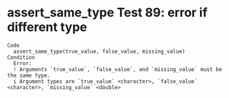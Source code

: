 # assert_same_type Test 89: error if different type

    Code
      assert_same_type(true_value, false_value, missing_value)
    Condition
      Error:
      ! Arguments `true_value`, `false_value`, and `missing_value` must be the same type.
      i Argument types are `true_value` <character>, `false_value` <character>, `missing_value` <double>

